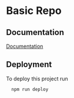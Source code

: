 
# Basic Repo




## Documentation

[Documentation](https://linktodocumentation)


## Deployment

To deploy this project run

```bash
  npm run deploy
```

